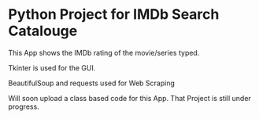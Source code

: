 # Python Project for IMDb Search Catalouge 

This App shows the IMDb rating of the movie/series typed.

Tkinter is used for the GUI.

BeautifulSoup and requests used for Web Scraping

Will soon upload a class based code for this App.
That Project is still under progress.
